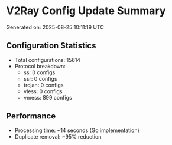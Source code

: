 # V2Ray Config Update Summary
Generated on: 2025-08-25 10:11:19 UTC

## Configuration Statistics
- Total configurations: 15614
- Protocol breakdown:
  - ss: 0 configs
  - ssr: 0 configs
  - trojan: 0 configs
  - vless: 0 configs
  - vmess: 899 configs

## Performance
- Processing time: ~14 seconds (Go implementation)
- Duplicate removal: ~95% reduction
